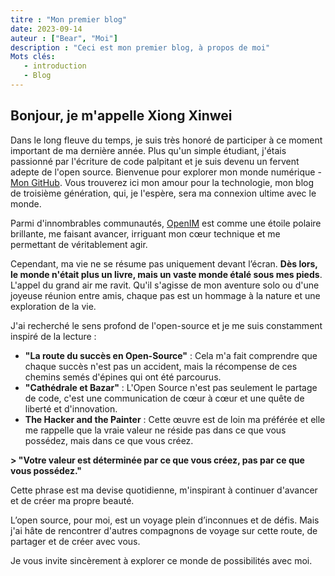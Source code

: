 ```yaml
---
titre : "Mon premier blog"
date: 2023-09-14
auteur : ["Bear", "Moi"]
description : "Ceci est mon premier blog, à propos de moi"
Mots clés:
   - introduction
   - Blog
---
```


## Bonjour, je m'appelle Xiong Xinwei

Dans le long fleuve du temps, je suis très honoré de participer à ce moment important de ma dernière année. Plus qu'un simple étudiant, j'étais passionné par l'écriture de code palpitant et je suis devenu un fervent adepte de l'open source. Bienvenue pour explorer mon monde numérique - [Mon GitHub](https://github.com/cubxxw). Vous trouverez ici mon amour pour la technologie, mon blog de troisième génération, qui, je l'espère, sera ma connexion ultime avec le monde.

Parmi d'innombrables communautés, [OpenIM](http://github.com/OpenIMSDK/Open-IM-Server) est comme une étoile polaire brillante, me faisant avancer, irriguant mon cœur technique et me permettant de véritablement agir.

Cependant, ma vie ne se résume pas uniquement devant l’écran. **Dès lors, le monde n'était plus un livre, mais un vaste monde étalé sous mes pieds**. L'appel du grand air me ravit. Qu'il s'agisse de mon aventure solo ou d'une joyeuse réunion entre amis, chaque pas est un hommage à la nature et une exploration de la vie.

J'ai recherché le sens profond de l'open-source et je me suis constamment inspiré de la lecture :

+ **"La route du succès en Open-Source"** : Cela m'a fait comprendre que chaque succès n'est pas un accident, mais la récompense de ces chemins semés d'épines qui ont été parcourus.
+ **"Cathédrale et Bazar"** : L'Open Source n'est pas seulement le partage de code, c'est une communication de cœur à cœur et une quête de liberté et d'innovation.
+ **The Hacker and the Painter** : Cette œuvre est de loin ma préférée et elle me rappelle que la vraie valeur ne réside pas dans ce que vous possédez, mais dans ce que vous créez.

**> "Votre valeur est déterminée par ce que vous créez, pas par ce que vous possédez."**

Cette phrase est ma devise quotidienne, m'inspirant à continuer d'avancer et de créer ma propre beauté.

L’open source, pour moi, est un voyage plein d’inconnues et de défis. Mais j'ai hâte de rencontrer d'autres compagnons de voyage sur cette route, de partager et de créer avec vous.

Je vous invite sincèrement à explorer ce monde de possibilités avec moi.